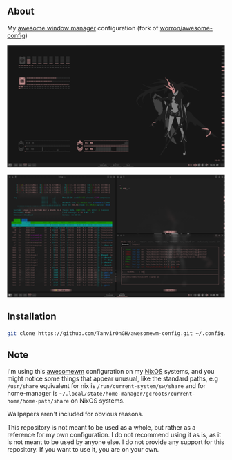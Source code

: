 ## About

My [awesome window manager](https://awesomewm.org) configuration (fork of [worron/awesome-config](https://github.com/worron/awesome-config))

![Ruby Desktop](screenshots/rosybrown_desktop.png)

![Ruby Desktop Terminal Windows](screenshots/rosybrown_desktop_terminals.png)

## Installation

```bash
git clone https://github.com/TanvirOnGH/awesomewm-config.git ~/.config/awesome --recursive
```

## Note

I'm using this [awesomewm](https://awesomewm.org) configuration on my [NixOS](https://nixos.org) systems, and you might notice some things that appear unusual, like the standard paths, e.g `/usr/share` equivalent for nix is `/run/current-system/sw/share` and for home-manager is `~/.local/state/home-manager/gcroots/current-home/home-path/share` on NixOS systems.

Wallpapers aren't included for obvious reasons.

This repository is not meant to be used as a whole, but rather as a reference for my own configuration. I do not recommend using it as is, as it is not meant to be used by anyone else. I do not provide any support for this repository. If you want to use it, you are on your own.
